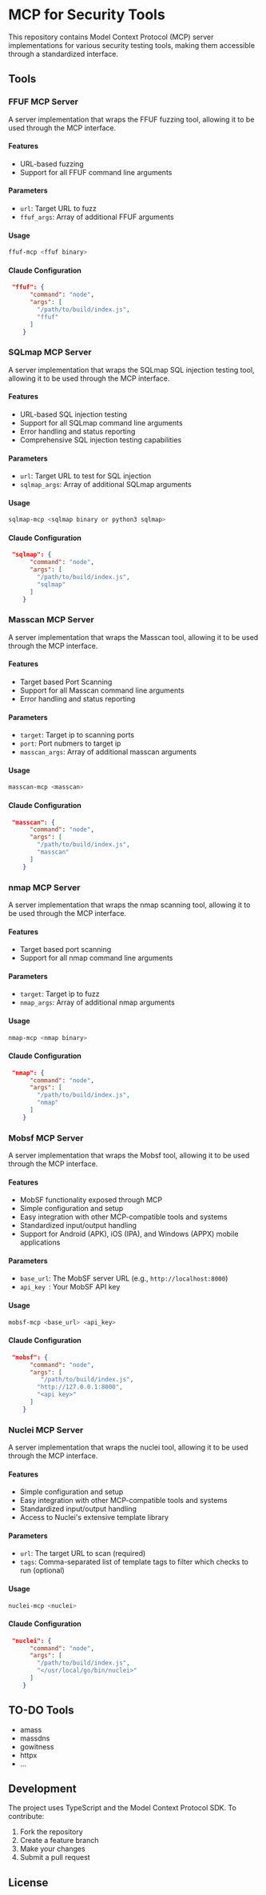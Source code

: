 # MCP for Security Tools

This repository contains Model Context Protocol (MCP) server implementations for various security testing tools, making them accessible through a standardized interface.

## Tools

### FFUF MCP Server
A server implementation that wraps the FFUF fuzzing tool, allowing it to be used through the MCP interface.

#### Features
- URL-based fuzzing
- Support for all FFUF command line arguments

#### Parameters
- `url`: Target URL to fuzz
- `ffuf_args`: Array of additional FFUF arguments


#### Usage
```bash
ffuf-mcp <ffuf binary>
```

#### Claude Configuration

```json
 "ffuf": {
      "command": "node",
      "args": [
        "/path/to/build/index.js",
        "ffuf"
      ]
    }
```

### SQLmap MCP Server
A server implementation that wraps the SQLmap SQL injection testing tool, allowing it to be used through the MCP interface.

#### Features
- URL-based SQL injection testing
- Support for all SQLmap command line arguments
- Error handling and status reporting
- Comprehensive SQL injection testing capabilities

#### Parameters
- `url`: Target URL to test for SQL injection
- `sqlmap_args`: Array of additional SQLmap arguments


#### Usage
```bash
sqlmap-mcp <sqlmap binary or python3 sqlmap>
```


#### Claude Configuration

```json
 "sqlmap": {
      "command": "node",
      "args": [
        "/path/to/build/index.js",
        "sqlmap"
      ]
    }
```


### Masscan MCP Server
A server implementation that wraps the Masscan tool, allowing it to be used through the MCP interface.

#### Features
- Target based Port Scanning
- Support for all Masscan command line arguments
- Error handling and status reporting

#### Parameters
- `target`: Target ip to scanning ports 
- `port`: Port nubmers to target ip 
- `masscan_args`: Array of additional masscan arguments


#### Usage
```bash
masscan-mcp <masscan>
```


#### Claude Configuration

```json
 "masscan": {
      "command": "node",
      "args": [
        "/path/to/build/index.js",
        "masscan"
      ]
    }
```

### nmap MCP Server
A server implementation that wraps the nmap scanning tool, allowing it to be used through the MCP interface.

#### Features
- Target based port scanning 
- Support for all nmap command line arguments

#### Parameters
- `target`: Target ìp to fuzz
- `nmap_args`: Array of additional nmap arguments


#### Usage
```bash
nmap-mcp <nmap binary>
```

#### Claude Configuration

```json
 "nmap": {
      "command": "node",
      "args": [
        "/path/to/build/index.js",
        "nmap"
      ]
    }
```


### Mobsf MCP Server
A server implementation that wraps the Mobsf tool, allowing it to be used through the MCP interface.

#### Features
- MobSF functionality exposed through MCP
- Simple configuration and setup
- Easy integration with other MCP-compatible tools and systems
- Standardized input/output handling
- Support for Android (APK), iOS (IPA), and Windows (APPX) mobile applications

#### Parameters
- `base_url`:  The MobSF server URL (e.g., `http://localhost:8000`)
- `api_key `: Your MobSF API key


#### Usage
```bash
mobsf-mcp <base_url> <api_key>
```

#### Claude Configuration

```json
 "mobsf": {
      "command": "node",
      "args": [
         "/path/to/build/index.js",
        "http://127.0.0.1:8000",
        "<api key>"
      ]
    }
```


### Nuclei MCP Server
A server implementation that wraps the nuclei tool, allowing it to be used through the MCP interface.

#### Features
- Simple configuration and setup
- Easy integration with other MCP-compatible tools and systems
- Standardized input/output handling
- Access to Nuclei's extensive template library

#### Parameters
- `url`: The target URL to scan (required)
- `tags`: Comma-separated list of template tags to filter which checks to run (optional)


#### Usage
```bash
nuclei-mcp <nuclei>
```

#### Claude Configuration

```json
 "nuclei": {
      "command": "node",
      "args": [
        "/path/to/build/index.js",
        "</usr/local/go/bin/nuclei>"
      ]
    }
```


## TO-DO Tools 
- amass
- massdns
- gowitness
- httpx
- ...

## Development

The project uses TypeScript and the Model Context Protocol SDK. To contribute:

1. Fork the repository
2. Create a feature branch
3. Make your changes
4. Submit a pull request

## License